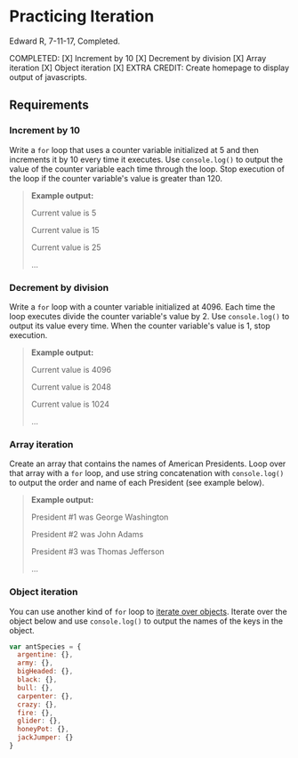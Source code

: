 # Practicing Iteration
Edward R, 7-11-17, Completed.

COMPLETED:
[X]  Increment by 10
[X]  Decrement by division
[X]  Array iteration
[X]  Object iteration
[X]  EXTRA CREDIT:  Create homepage to display output of javascripts.

## Requirements

### Increment by 10

Write a `for` loop that uses a counter variable initialized at 5 and then increments it by 10 every time it executes. Use `console.log()` to output the value of the counter variable each time through the loop. Stop execution of the loop if the counter variable's value is greater than 120.

> **Example output:**
>
> Current value is 5
>
> Current value is 15
>
> Current value is 25
>
> ...

### Decrement by division

Write a `for` loop with a counter variable initialized at 4096. Each time the loop executes divide the counter variable's value by 2. Use `console.log()` to output its value every time. When the counter variable's value is 1, stop execution.

> **Example output:**
>
> Current value is 4096
>
> Current value is 2048
>
> Current value is 1024
>
> ...


### Array iteration

Create an array that contains the names of American Presidents. Loop over that array with a `for` loop, and use string concatenation with `console.log()` to output the order and name of each President (see example below).

> **Example output:**
>
> President #1 was George Washington
>
> President #2 was John Adams
>
> President #3 was Thomas Jefferson
>
> ...

### Object iteration

You can use another kind of `for` loop to [iterate over objects](https://developer.mozilla.org/en-US/docs/Web/JavaScript/Reference/Statements/for...in). Iterate over the object below and use `console.log()` to output the names of the keys in the object.

```js
var antSpecies = {
  argentine: {},
  army: {},
  bigHeaded: {},
  black: {},
  bull: {},
  carpenter: {},
  crazy: {},
  fire: {},
  glider: {},
  honeyPot: {},
  jackJumper: {}
}
```

